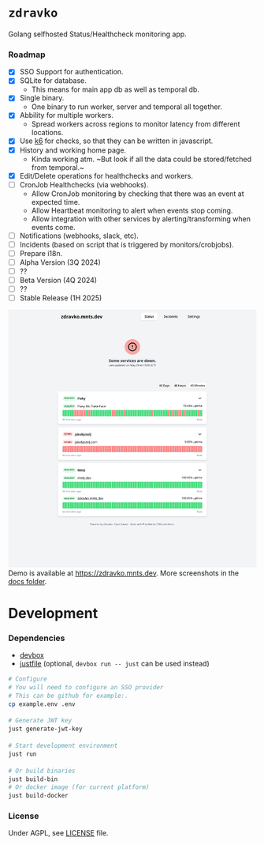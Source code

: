 # `zdravko`

Golang selfhosted Status/Healthcheck monitoring app.

### Roadmap
 - [x] SSO Support for authentication.
 - [x] SQLite for database.
    - This means for main app db as well as temporal db.
 - [x] Single binary.
    - One binary to run worker, server and temporal all together.
 - [x] Abbility for multiple workers.
    - Spread workers across regions to monitor latency from different locations.
 - [x] Use [k6](https://github.com/grafana/k6) for checks, so that they can be written in javascript.
 - [x] History and working home page.
    - Kinda working atm. ~But look if all the data could be stored/fetched from temporal.~
 - [x] Edit/Delete operations for healthchecks and workers.
 - [ ] CronJob Healthchecks (via webhooks).
    - Allow CronJob monitoring by checking that there was an event at expected time.
    - Allow Heartbeat monitoring to alert when events stop coming.
    - Allow integration with other services by alerting/transforming when events come.
 - [ ] Notifications (webhooks, slack, etc).
 - [ ] Incidents (based on script that is triggered by monitors/crobjobs).
 - [ ] Prepare i18n.
 - [ ] Alpha Version (3Q 2024)
 - [ ] ??
 - [ ] Beta Version (4Q 2024)
 - [ ] ??
 - [ ] Stable Release (1H 2025)

![Screenshot](docs/screenshot-index.png)
Demo is available at https://zdravko.mnts.dev. More screenshots in the [docs folder](docs/).

# Development

### Dependencies
 * [devbox](https://www.jetify.com/devbox)
 * [justfile](https://github.com/casey/just) (optional, `devbox run -- just` can be used instead)

```sh
# Configure
# You will need to configure an SSO provider
# This can be github for example:.
cp example.env .env

# Generate JWT key
just generate-jwt-key

# Start development environment
just run

# Or build binaries
just build-bin
# Or docker image (for current platform)
just build-docker
```

### License
Under AGPL, see [LICENSE](LICENSE) file.

